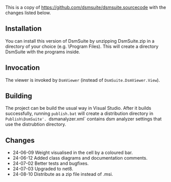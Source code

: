 This is a copy of https://github.com/dsmsuite/dsmsuite.sourcecode with the changes listed below.

## Installation

You can install this version of DsmSuite by unzipping DsmSuite.zip in a directory of your choice (e.g. \Program Files). This will create a directory DsmSuite with the programs inside.

## Invocation
The viewer is invoked by `DsmViewer` (instead of `DsmSuite.DsmViewer.View`).

## Building
The project can be build the usual way in Visual Studio. After it builds successfully, running `publish.bat` will create a distribution directory in `Publish\DsmSuite'. `dsmanalyzer.xml` contains dsm analyzer settings that use the distrubtion directory.

## Changes

* 24-06-09 Weight visualised in the cell by a coloured bar.
* 24-06-12 Added class diagrams and documentation comments.
* 24-07-02 Better tests and bugfixes.
* 24-07-03 Upgraded to net8.
* 24-08-10 Distribute as a zip file instead of .msi.

